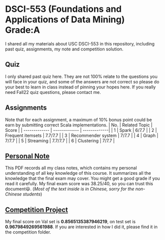 # DSCI-553 (Foundations and Applications of Data Mining) Grade:A
I shared all my  materials about USC DSCI-553 in this repository, including past quiz, assignments, my note and competition solution. 

## Quiz
I only shared past quiz here. They are not 100% relate to the questions you will face in your quiz, and some of the answers are not correct so please do your best to learn in class instead of pinning your hopes here. If you really need Fall22 quiz questions, please contact me.

## Assignments
Note that for each assignment, a maximum of 10% bonus point could be earn by submitting correct Scala implementations.
| No. | Related Topic | Score |
| ------------- | ------------- | -------------|
| 1  | Spark  | 6/7.7 |
| 2  | Frequent itemsets  | 7.7/7.7 |
| 3  | Recommender system  | 7/7.7 |
| 4  | Graph | 7/7.7 |
| 5  | Streaming  | 7.7/7.7 |
| 6  | Clustering | 7/7.7 |

## [Personal Note](DSCI553_Note.pdf)
This PDF records all my class notes, which contains my personal understanding of all key knowledge of this course. It summarizes all the knowledge that the final exam may cover. You might get a good grade if you read it carefully. My final exam score was 38.25/40, so you can trust this document:smiley:. (*Most of the text inside is in Chinese, sorry for the non-Chinese students*)

## [Competition Project](competition)
My final score on Val set is **0.8565135387946219**, on test set is **0.9679849269561988**. If you are interested in how I did it, please find it in the competition folder.
